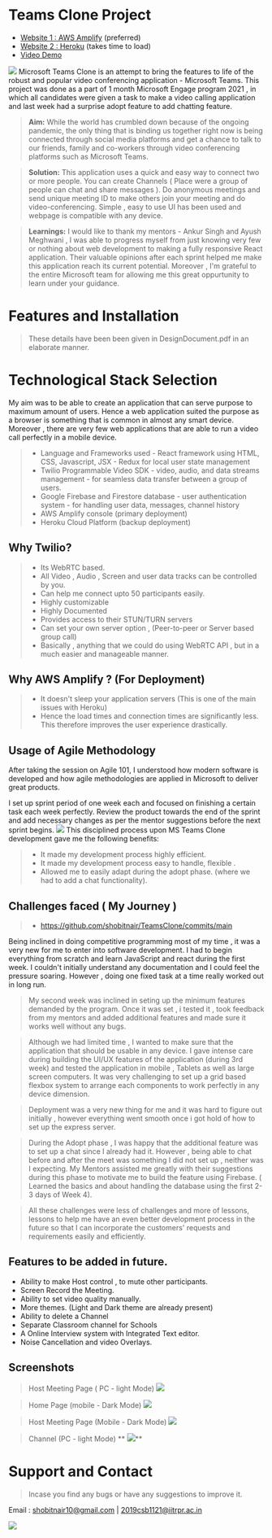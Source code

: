 # Teams Clone Project
- [Website 1 : AWS Amplify](https://main.d2elfmh3h63jsw.amplifyapp.com/) (preferred)
- [Website 2 : Heroku](https://teamsclone2021.herokuapp.com/) (takes time to load)
- [Video Demo](https://youtu.be/aQgeJZ_ZlNY)

**![](https://lh5.googleusercontent.com/Okcu5cVZRIjzOgxEByHniitcHUl3C7NOSuV3URodHa3V7bvcg1b4NPgvI_m2jiWgiTu58cWPYBeNgnLoj4jZ-5W3chYbnNQOIOIPT-KOkiDIP-XzI2eG_60KcfZH9-Akn4eoashb)**
Microsoft Teams Clone is an attempt to bring the features to life of the robust and popular video conferencing application - Microsoft Teams. 
This project was done as a part of 1 month Microsoft Engage program 2021 , in which all candidates were given a task to make a video calling application and last week had a surprise adopt feature to add chatting feature.

>**Aim:**  While the world has crumbled down because of the ongoing pandemic, the only thing that is binding us together right now is being connected through social media platforms and get a chance to talk to our friends, family and co-workers through video conferencing platforms such as Microsoft Teams.

>**Solution:**  This application uses a quick and easy way to connect two or more people. You can create Channels ( Place were a group of people can chat and share messages ). Do anonymous meetings and send unique meeting ID to make others join your meeting and do video-conferencing. Simple  , easy to  use UI has been used and webpage is compatible with any device.

>**Learnings:**  I would like to thank my mentors - Ankur Singh and Ayush Meghwani ,  I was able to progress myself from just knowing very few or nothing about web development to making a fully responsive React application. Their valuable opinions after each sprint helped me make this application reach its current potential. Moreover , I'm grateful to  the entire Microsoft team for allowing me this great oppurtunity to learn under your guidance.

# Features and Installation

>These details have been been given in  DesignDocument.pdf in an elaborate manner.


# Technological Stack Selection
My aim was to be able to create an application that can serve purpose to maximum amount of users. Hence a web application suited the purpose as a browser is something that is common in almost any smart device. Moreover  , there are very few web applications that are able to run a video call perfectly in a mobile device.
>-   Language and Frameworks used
    -   React framework using HTML, CSS, Javascript, JSX
    -   Redux for local user state management
>-   Twilio Programmable Video SDK
    -   video, audio, and data streams management
    -   for seamless data transfer between a group of users.
>-   Google Firebase and Firestore database
    -   user authentication system
    -   for handling user data, messages, channel history
>-   AWS Amplify console (primary deployment)
>-   Heroku Cloud Platform (backup deployment)

## Why Twilio?

 >- Its WebRTC based.
 >- All Video , Audio , Screen and user data tracks can be controlled by you.
 >- Can help me connect upto 50 participants easily.
 >- Highly customizable
 >- Highly Documented
 >- Provides access to their STUN/TURN servers
 >- Can set your own server option , (Peer-to-peer or Server based group call)
 >- Basically  , anything that we could do using WebRTC API , but in a much easier and manageable manner.

 ## Why AWS Amplify ? (For Deployment)
 

 >- It doesn't sleep your application servers (This is one of the main issues with Heroku) 
 >- Hence the load times and connection times are significantly less. This therefore improves the user experience drastically.

## Usage of Agile Methodology

After taking the session on Agile 101, I understood how modern software is developed and how agile methodologies are applied in Microsoft to deliver great products.

I set up  sprint period of one week each and focused on finishing a certain task each week perfectly. Review the product towards the end of the sprint and add necessary changes as per the mentor suggestions before the next sprint begins.
**![](https://lh4.googleusercontent.com/d-y5hISukg_ITiy7i8IIlFqW9PSInDOhvjyk7Z608DWOMZtn2rQe3rDqvffYKyfdvujPl0sCYn-GBO7rIsLgVwy8qgIHJZDaHHH_Izj7vsHYzKQKKPqo7iU7Ng8mMerzTYK8L3Lt)**
This disciplined process upon MS Teams Clone development gave me the following benefits:

>-   It made my development process  highly efficient.
>-   It made my development process easy to handle, flexible .
>- Allowed me to easily adapt during the adopt phase. (where we had to add a chat functionality).

## Challenges faced ( My Journey )

>- https://github.com/shobitnair/TeamsClone/commits/main 
>
Being inclined in doing competitive programming most of my time  , it was a very new for me to enter into software development. I had to begin everything from scratch and learn JavaScript and react during the first week. I couldn't initially understand any documentation and I could feel the pressure soaring. However , doing one fixed task at a time really worked out in long run.

>My second week was inclined in seting up the minimum features demanded by the program. Once it was set , i tested it , took feedback from my mentors and added additional features and made sure it works well without any bugs.

>Although we had limited time , I wanted to  make sure that the application that should be usable in any device. I gave intense care during building the UI/UX features of the application (during 3rd week) and tested the application in mobile , Tablets as well as large screen computers. It was very challenging to set up a grid based flexbox system to arrange each components to work perfectly in any device dimension.

>Deployment was a very new thing for me and it was hard to figure out initially , however everything went smooth once i got hold of how to set up the express server.

>During the Adopt phase , I was happy that the additional feature was to set up a chat since I already had it. However , being able to chat before and after the meet was something I did not set up , neither was I expecting.
My Mentors assisted me greatly with their suggestions during this phase to motivate me to build the feature using Firebase. ( Learned the basics and about handling the database  using the first 2-3 days of Week 4).

>All these challenges were less of challenges and more of lessons, lessons to help me have an even better development process in the future so that I can incorporate the customers' requests and requirements easily and efficiently. 

## Features to be added in future.

 - Ability to make Host control , to mute other participants.
 - Screen Record the Meeting.
 - Ability to set video quality manually.
 - More themes. (Light and Dark theme are already present)
 - Ability to delete a Channel
 - Separate Classroom channel for Schools
 - A Online Interview system with Integrated Text editor.
 - Noise Cancellation and video Overlays.

## Screenshots

>Host Meeting Page ( PC - light Mode)
**![](https://lh5.googleusercontent.com/rGNVWLfe3aTwSetW-66qusJDy8fWmhBhB9Fvi6jimZGPwxCi_QcUxyfgFinOvNZqSB-zEXlrJ7ywgtg5OHHxCyUhhZ5_uRNMgGJkNNmy_7fljk3Fzxl-YOIsqZeO016eaa2eWH-E)**

>Home Page (mobile - Dark Mode)
**![](https://lh4.googleusercontent.com/XhFO7nuPzjUpGUzEHC8Aximbne37-gnQ8gM3zvnIc_Im0l71WuOOlbBVq3BD5-pNhF1mLs_kWdk0jqS0X-pta6Vo6TGGAelJb-QzER9OP0fCV7gxAjZY-IIQQFhc4AL4cLL_PB2-)**

>Host Meeting Page (Mobile - Dark Mode)
**![](https://lh6.googleusercontent.com/1xPiVV2QxQ_yt3UORDRKfygTuifxzEDZWF_FA5XMX6OcstsM1EvCIq9JUlt5RKq5KQ_X4nqC6WC_g5mE8QcL3Ux28cw7ppkztspu3rmVB9qN7EY7qW0DTPfhhV4Nlulr-xUKOfEj)**

>Channel (PC - light Mode)
**
![](https://lh4.googleusercontent.com/zIkH6Q0sKGq0lipxWkzVhdcl-PRhAmFPcHqjYAJlcyXKJo33TmQs9n6aK4wSV7tprx_-fJLR0Loi3BiVFvJTOvlKaqMcXayUA9NvVUaGrpS_i4MuznT35-Lnjx_Z7QSyrRP-Sy_Y)**
# Support and Contact
>Incase you find any bugs or have any suggestions to improve it.

Email : shobitnair10@gmail.com | 2019csb1121@iitrpr.ac.in


**![](https://lh5.googleusercontent.com/qBolOl1dbP-lruf6-3RgB9MIFwuQqv2jRk7sacYeh--YxSljr0QJPBTmVMFVAAam8dwrUt1yB3hrysDfQmN1_v49-4uH84lpZZ40oA4KuxGeJwQcIhRo6_lpPSSerBLGYWa6_N67)**
